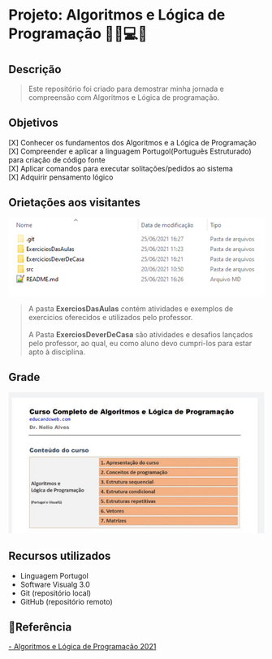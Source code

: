 # Projeto: Algoritmos e Lógica de Programação 👨‍💻💻📑

## Descrição

>Este repositório foi criado para demostrar minha jornada e compreensão com Algoritmos e Lógica de programação. 

## Objetivos

[X] Conhecer os fundamentos dos Algoritmos e a Lógica de Programação <br>
[X] Compreender e aplicar a linguagem Portugol(Português Estruturado) para criação de código fonte <br>
[X] Aplicar comandos para executar solitações/pedidos ao sistema <br>
[X] Adquirir pensamento lógico <br>

## Orietações aos visitantes

![](src/orientacoes.png)

>A pasta **ExerciosDasAulas** contém atividades e exemplos de exercicios oferecidos e utilizados pelo professor. <br><br>A Pasta **ExerciosDeverDeCasa** são atividades e desafios lançados pelo professor, ao qual, eu como aluno devo cumpri-los para estar apto à disciplina.

## Grade

![](src/grade-logica-programacao.jpg)

## Recursos utilizados

* Linguagem Portugol <br>
* Software Visualg 3.0 <br>
* Git (repositório local) <br>
* GitHub (repositório remoto)

## 🔗Referência

[- Algoritmos e Lógica de Programação 2021](https://www.udemy.com/share/102erGAkEfdllbR3w=/)
